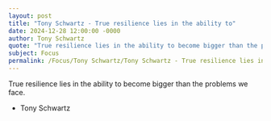 ```yaml
---
layout: post
title: "Tony Schwartz - True resilience lies in the ability to"
date: 2024-12-28 12:00:00 -0000
author: Tony Schwartz
quote: "True resilience lies in the ability to become bigger than the problems we face."
subject: Focus
permalink: /Focus/Tony Schwartz/Tony Schwartz - True resilience lies in the ability to
---
```


True resilience lies in the ability to become bigger than the problems we face.

- Tony Schwartz
